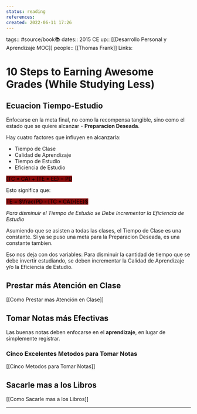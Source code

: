 ```yaml
---
status: reading
references:
created: 2022-06-11 17:26
---
```

tags:: #source/book📚 
dates:: 2015 CE
up:: [[Desarrollo Personal y Aprendizaje MOC]]
people:: [[Thomas Frank]]
Links: 
# 10 Steps to Earning Awesome Grades (While Studying Less)

## Ecuacion Tiempo-Estudio
Enfocarse en la meta final, no como la recompensa tangible, sino como el estado que se quiere alcanzar - **Preparacion Deseada**.

Hay cuatro factores que influyen en alcanzarla:
- Tiempo de Clase
- Calidad de Aprendizaje
- Tiempo de Estudio
- Eficiencia de Estudio

<mark style="background: #840707;">(TC $*$ CA) + (TE $*$ EE) = PD</mark> 

Esto significa que:

<mark style="background: #840707;">TE = $\frac{PD - [TC * CA]}{EE}$</mark>

*Para disminuir el Tiempo de Estudio se Debe Incrementar la Eficiencia de Estudio*

Asumiendo que se asisten a todas las clases, el Tiempo de Clase es una constante. Si ya se puso una meta para la Preparacion Deseada, es una constante tambien.

Eso nos deja con dos variables: Para disminuir la cantidad de tiempo que se debe invertir estudiando, se deben incrementar la Calidad de Aprendizaje y/o la Eficiencia de Estudio.

## Prestar más Atención en Clase
[[Como Prestar mas Atención en Clase]]
## Tomar Notas más Efectivas
Las buenas notas deben enfocarse en el **aprendizaje**, en lugar de simplemente registrar.

### Cinco Excelentes Metodos para Tomar Notas
[[Cinco Metodos para Tomar Notas]]

## Sacarle mas a los Libros
[[Como Sacarle mas a los Libros]]
___


